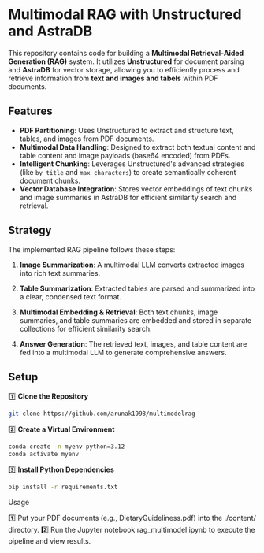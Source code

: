 # Multimodal RAG with Unstructured and AstraDB


This repository contains code for building a **Multimodal Retrieval-Aided Generation (RAG)** system. It utilizes **Unstructured** for document parsing and **AstraDB** for vector storage, allowing you to efficiently process and retrieve information from  **text and images and tabels** within PDF documents.

## Features

- **PDF Partitioning**: Uses Unstructured to extract and structure text, tables, and images from PDF documents.
- **Multimodal Data Handling**: Designed to extract both textual content and table content and image payloads (base64 encoded) from PDFs.
- **Intelligent Chunking**: Leverages Unstructured's advanced strategies (like `by_title` and `max_characters`) to create semantically coherent document chunks.
- **Vector Database Integration**: Stores vector embeddings of text chunks and image summaries in AstraDB for efficient similarity search and retrieval.

## Strategy

The implemented RAG pipeline follows these steps:

1. **Image Summarization**: A multimodal LLM converts extracted images into rich text summaries.

2. **Table Summarization**: Extracted tables are parsed and summarized into a clear, condensed text format.

3. **Multimodal Embedding & Retrieval**: Both text chunks, image summaries, and table summaries are embedded and stored in separate collections for efficient similarity search.

4. **Answer Generation**: The retrieved text, images, and table content are fed into a multimodal LLM to generate comprehensive answers.

## Setup

1️⃣ **Clone the Repository**
```bash
git clone https://github.com/arunak1998/multimodelrag
```

2️⃣ **Create a Virtual Environment**
```bash
conda create -n myenv python=3.12
conda activate myenv
```

3️⃣ **Install Python Dependencies**
```bash
pip install -r requirements.txt
```

Usage

1️⃣ Put your PDF documents (e.g., DietaryGuideliness.pdf) into the ./content/ directory.
2️⃣ Run the Jupyter notebook rag_multimodel.ipynb to execute the pipeline and view results.
